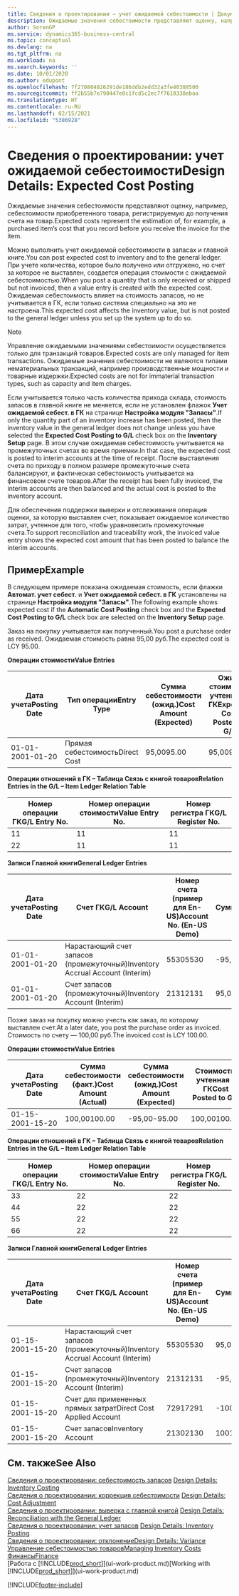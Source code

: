 ```yaml
---
title: Сведения о проектировании — учет ожидаемой себестоимости | Документация Майкрософт
description: Ожидаемые значения себестоимости представляют оценку, например, себестоимости приобретенного товара, регистрируемую до получения счета на товар.
author: SorenGP
ms.service: dynamics365-business-central
ms.topic: conceptual
ms.devlang: na
ms.tgt_pltfrm: na
ms.workload: na
ms.search.keywords: ''
ms.date: 10/01/2020
ms.author: edupont
ms.openlocfilehash: 7f270804826291de186ddb2edd32a3fe40388500
ms.sourcegitcommit: ff2b55b7e790447e0c1fcd5c2ec7f7610338ebaa
ms.translationtype: HT
ms.contentlocale: ru-RU
ms.lasthandoff: 02/15/2021
ms.locfileid: "5386928"
---
```

# <a name="design-details-expected-cost-posting"></a><span data-ttu-id="59850-103">Сведения о проектировании: учет ожидаемой себестоимости</span><span class="sxs-lookup"><span data-stu-id="59850-103">Design Details: Expected Cost Posting</span></span>
<span data-ttu-id="59850-104">Ожидаемые значения себестоимости представляют оценку, например, себестоимости приобретенного товара, регистрируемую до получения счета на товар.</span><span class="sxs-lookup"><span data-stu-id="59850-104">Expected costs represent the estimation of, for example, a purchased item’s cost that you record before you receive the invoice for the item.</span></span>  

 <span data-ttu-id="59850-105">Можно выполнить учет ожидаемой себестоимости в запасах и главной книге.</span><span class="sxs-lookup"><span data-stu-id="59850-105">You can post expected cost to inventory and to the general ledger.</span></span> <span data-ttu-id="59850-106">При учете количества, которое было получено или отгружено, но счет за которое не выставлен, создается операция стоимости с ожидаемой себестоимостью.</span><span class="sxs-lookup"><span data-stu-id="59850-106">When you post a quantity that is only received or shipped but not invoiced, then a value entry is created with the expected cost.</span></span> <span data-ttu-id="59850-107">Ожидаемая себестоимость влияет на стоимость запасов, но не учитывается в ГК, если только система специально на это не настроена.</span><span class="sxs-lookup"><span data-stu-id="59850-107">This expected cost affects the inventory value, but is not posted to the general ledger unless you set up the system up to do so.</span></span>  

> [!NOTE]  
>  <span data-ttu-id="59850-108">Управление ожидаемыми значениями себестоимости осуществляется только для транзакций товаров.</span><span class="sxs-lookup"><span data-stu-id="59850-108">Expected costs are only managed for item transactions.</span></span> <span data-ttu-id="59850-109">Ожидаемые значения себестоимости не являются типами нематериальных транзакций, например производственные мощности и товарные издержки.</span><span class="sxs-lookup"><span data-stu-id="59850-109">Expected costs are not for immaterial transaction types, such as capacity and item charges.</span></span>  

 <span data-ttu-id="59850-110">Если учитывается только часть количества прихода склада, стоимость запасов в главной книге не меняется, если не установлен флажок **Учет ожидаемой себест. в ГК** на странице **Настройка модуля "Запасы"**.</span><span class="sxs-lookup"><span data-stu-id="59850-110">If only the quantity part of an inventory increase has been posted, then the inventory value in the general ledger does not change unless you have selected the **Expected Cost Posting to G/L** check box on the **Inventory Setup** page.</span></span> <span data-ttu-id="59850-111">В этом случае ожидаемая себестоимость учитывается на промежуточных счетах во время приемки.</span><span class="sxs-lookup"><span data-stu-id="59850-111">In that case, the expected cost is posted to interim accounts at the time of receipt.</span></span> <span data-ttu-id="59850-112">После выставления счета по приходу в полном размере промежуточные счета балансируют, и фактическая себестоимость учитывается на финансовом счете товаров.</span><span class="sxs-lookup"><span data-stu-id="59850-112">After the receipt has been fully invoiced, the interim accounts are then balanced and the actual cost is posted to the inventory account.</span></span>  

 <span data-ttu-id="59850-113">Для обеспечения поддержки выверки и отслеживания операция оценки, за которую выставлен счет, показывает ожидаемое количество затрат, учтенное для того, чтобы уравновесить промежуточные счета.</span><span class="sxs-lookup"><span data-stu-id="59850-113">To support reconciliation and traceability work, the invoiced value entry shows the expected cost amount that has been posted to balance the interim accounts.</span></span>  

## <a name="example"></a><span data-ttu-id="59850-114">Пример</span><span class="sxs-lookup"><span data-stu-id="59850-114">Example</span></span>  
 <span data-ttu-id="59850-115">В следующем примере показана ожидаемая стоимость, если флажки **Автомат. учет себест.** и **Учет ожидаемой себест. в ГК** установлены на странице **Настройка модуля "Запасы"**.</span><span class="sxs-lookup"><span data-stu-id="59850-115">The following example shows expected cost if the **Automatic Cost Posting** check box and the **Expected Cost Posting to G/L** check box are selected on the **Inventory Setup** page.</span></span>  

 <span data-ttu-id="59850-116">Заказ на покупку учитывается как полученный.</span><span class="sxs-lookup"><span data-stu-id="59850-116">You post a purchase order as received.</span></span> <span data-ttu-id="59850-117">Ожидаемая стоимость равна 95,00 руб.</span><span class="sxs-lookup"><span data-stu-id="59850-117">The expected cost is LCY 95.00.</span></span>  

 <span data-ttu-id="59850-118">**Операции стоимости**</span><span class="sxs-lookup"><span data-stu-id="59850-118">**Value Entries**</span></span>  

|<span data-ttu-id="59850-119">Дата учета</span><span class="sxs-lookup"><span data-stu-id="59850-119">Posting Date</span></span>|<span data-ttu-id="59850-120">Тип операции</span><span class="sxs-lookup"><span data-stu-id="59850-120">Entry Type</span></span>|<span data-ttu-id="59850-121">Сумма себестоимости (ожид.)</span><span class="sxs-lookup"><span data-stu-id="59850-121">Cost Amount (Expected)</span></span>|<span data-ttu-id="59850-122">Ожид. стоимость, учтенная в ГК</span><span class="sxs-lookup"><span data-stu-id="59850-122">Expected Cost Posted to G/L</span></span>|<span data-ttu-id="59850-123">Ожидаемая себестоимость</span><span class="sxs-lookup"><span data-stu-id="59850-123">Expected Cost</span></span>|<span data-ttu-id="59850-124">Номер товарной операции</span><span class="sxs-lookup"><span data-stu-id="59850-124">Item Ledger Entry No.</span></span>|<span data-ttu-id="59850-125">Номер операции</span><span class="sxs-lookup"><span data-stu-id="59850-125">Entry No.</span></span>|  
|------------------|----------------|------------------------------|----------------------------------|-------------------|---------------------------|---------------|  
|<span data-ttu-id="59850-126">01-01-20</span><span class="sxs-lookup"><span data-stu-id="59850-126">01-01-20</span></span>|<span data-ttu-id="59850-127">Прямая себестоимость</span><span class="sxs-lookup"><span data-stu-id="59850-127">Direct Cost</span></span>|<span data-ttu-id="59850-128">95,00</span><span class="sxs-lookup"><span data-stu-id="59850-128">95.00</span></span>|<span data-ttu-id="59850-129">95,00</span><span class="sxs-lookup"><span data-stu-id="59850-129">95.00</span></span>|<span data-ttu-id="59850-130">Да</span><span class="sxs-lookup"><span data-stu-id="59850-130">Yes</span></span>|<span data-ttu-id="59850-131">1</span><span class="sxs-lookup"><span data-stu-id="59850-131">1</span></span>|<span data-ttu-id="59850-132">1</span><span class="sxs-lookup"><span data-stu-id="59850-132">1</span></span>|  

 <span data-ttu-id="59850-133">**Операции отношений в ГК – Таблица Связь с книгой товаров**</span><span class="sxs-lookup"><span data-stu-id="59850-133">**Relation Entries in the G/L – Item Ledger Relation Table**</span></span>  

|<span data-ttu-id="59850-134">Номер операции ГК</span><span class="sxs-lookup"><span data-stu-id="59850-134">G/L Entry No.</span></span>|<span data-ttu-id="59850-135">Номер операции стоимости</span><span class="sxs-lookup"><span data-stu-id="59850-135">Value Entry No.</span></span>|<span data-ttu-id="59850-136">Номер регистра ГК</span><span class="sxs-lookup"><span data-stu-id="59850-136">G/L Register No.</span></span>|  
|--------------------|---------------------|-----------------------|  
|<span data-ttu-id="59850-137">1</span><span class="sxs-lookup"><span data-stu-id="59850-137">1</span></span>|<span data-ttu-id="59850-138">1</span><span class="sxs-lookup"><span data-stu-id="59850-138">1</span></span>|<span data-ttu-id="59850-139">1</span><span class="sxs-lookup"><span data-stu-id="59850-139">1</span></span>|  
|<span data-ttu-id="59850-140">2</span><span class="sxs-lookup"><span data-stu-id="59850-140">2</span></span>|<span data-ttu-id="59850-141">1</span><span class="sxs-lookup"><span data-stu-id="59850-141">1</span></span>|<span data-ttu-id="59850-142">1</span><span class="sxs-lookup"><span data-stu-id="59850-142">1</span></span>|  

 <span data-ttu-id="59850-143">**Записи Главной книги**</span><span class="sxs-lookup"><span data-stu-id="59850-143">**General Ledger Entries**</span></span>  

|<span data-ttu-id="59850-144">Дата учета</span><span class="sxs-lookup"><span data-stu-id="59850-144">Posting Date</span></span>|<span data-ttu-id="59850-145">Счет ГК</span><span class="sxs-lookup"><span data-stu-id="59850-145">G/L Account</span></span>|<span data-ttu-id="59850-146">Номер счета (пример для En-US)</span><span class="sxs-lookup"><span data-stu-id="59850-146">Account No. (En-US Demo)</span></span>|<span data-ttu-id="59850-147">Сумма</span><span class="sxs-lookup"><span data-stu-id="59850-147">Amount</span></span>|<span data-ttu-id="59850-148">Номер операции</span><span class="sxs-lookup"><span data-stu-id="59850-148">Entry No.</span></span>|  
|------------------|------------------|---------------------------------|------------|---------------|  
|<span data-ttu-id="59850-149">01-01-20</span><span class="sxs-lookup"><span data-stu-id="59850-149">01-01-20</span></span>|<span data-ttu-id="59850-150">Нарастающий счет запасов (промежуточный)</span><span class="sxs-lookup"><span data-stu-id="59850-150">Inventory Accrual Account (Interim)</span></span>|<span data-ttu-id="59850-151">5530</span><span class="sxs-lookup"><span data-stu-id="59850-151">5530</span></span>|<span data-ttu-id="59850-152">-95,00</span><span class="sxs-lookup"><span data-stu-id="59850-152">-95.00</span></span>|<span data-ttu-id="59850-153">2</span><span class="sxs-lookup"><span data-stu-id="59850-153">2</span></span>|  
|<span data-ttu-id="59850-154">01-01-20</span><span class="sxs-lookup"><span data-stu-id="59850-154">01-01-20</span></span>|<span data-ttu-id="59850-155">Счет запасов (промежуточный)</span><span class="sxs-lookup"><span data-stu-id="59850-155">Inventory Account (Interim)</span></span>|<span data-ttu-id="59850-156">2131</span><span class="sxs-lookup"><span data-stu-id="59850-156">2131</span></span>|<span data-ttu-id="59850-157">95,00</span><span class="sxs-lookup"><span data-stu-id="59850-157">95.00</span></span>|<span data-ttu-id="59850-158">1</span><span class="sxs-lookup"><span data-stu-id="59850-158">1</span></span>|  

 <span data-ttu-id="59850-159">Позже заказ на покупку можно учесть как заказ, по которому выставлен счет.</span><span class="sxs-lookup"><span data-stu-id="59850-159">At a later date, you post the purchase order as invoiced.</span></span> <span data-ttu-id="59850-160">Стоимость по счету — 100,00 руб.</span><span class="sxs-lookup"><span data-stu-id="59850-160">The invoiced cost is LCY 100.00.</span></span>  

 <span data-ttu-id="59850-161">**Операции стоимости**</span><span class="sxs-lookup"><span data-stu-id="59850-161">**Value Entries**</span></span>  

|<span data-ttu-id="59850-162">Дата учета</span><span class="sxs-lookup"><span data-stu-id="59850-162">Posting Date</span></span>|<span data-ttu-id="59850-163">Сумма себестоимости (факт.)</span><span class="sxs-lookup"><span data-stu-id="59850-163">Cost Amount (Actual)</span></span>|<span data-ttu-id="59850-164">Сумма себестоимости (ожид.)</span><span class="sxs-lookup"><span data-stu-id="59850-164">Cost Amount (Expected)</span></span>|<span data-ttu-id="59850-165">Стоимость, учтенная в ГК</span><span class="sxs-lookup"><span data-stu-id="59850-165">Cost Posted to G/L</span></span>|<span data-ttu-id="59850-166">Ожидаемая себестоимость</span><span class="sxs-lookup"><span data-stu-id="59850-166">Expected Cost</span></span>|<span data-ttu-id="59850-167">Номер товарной операции</span><span class="sxs-lookup"><span data-stu-id="59850-167">Item Ledger Entry No.</span></span>|<span data-ttu-id="59850-168">Номер операции</span><span class="sxs-lookup"><span data-stu-id="59850-168">Entry No.</span></span>|  
|------------------|----------------------------|------------------------------|-------------------------|-------------------|---------------------------|---------------|  
|<span data-ttu-id="59850-169">01-15-20</span><span class="sxs-lookup"><span data-stu-id="59850-169">01-15-20</span></span>|<span data-ttu-id="59850-170">100,00</span><span class="sxs-lookup"><span data-stu-id="59850-170">100.00</span></span>|<span data-ttu-id="59850-171">-95,00</span><span class="sxs-lookup"><span data-stu-id="59850-171">-95.00</span></span>|<span data-ttu-id="59850-172">100,00</span><span class="sxs-lookup"><span data-stu-id="59850-172">100.00</span></span>|<span data-ttu-id="59850-173">Нет</span><span class="sxs-lookup"><span data-stu-id="59850-173">No</span></span>|<span data-ttu-id="59850-174">1</span><span class="sxs-lookup"><span data-stu-id="59850-174">1</span></span>|<span data-ttu-id="59850-175">2</span><span class="sxs-lookup"><span data-stu-id="59850-175">2</span></span>|  

 <span data-ttu-id="59850-176">**Операции отношений в ГК – Таблица Связь с книгой товаров**</span><span class="sxs-lookup"><span data-stu-id="59850-176">**Relation Entries in the G/L – Item Ledger Relation Table**</span></span>  

|<span data-ttu-id="59850-177">Номер операции ГК</span><span class="sxs-lookup"><span data-stu-id="59850-177">G/L Entry No.</span></span>|<span data-ttu-id="59850-178">Номер операции стоимости</span><span class="sxs-lookup"><span data-stu-id="59850-178">Value Entry No.</span></span>|<span data-ttu-id="59850-179">Номер регистра ГК</span><span class="sxs-lookup"><span data-stu-id="59850-179">G/L Register No.</span></span>|  
|--------------------|---------------------|-----------------------|  
|<span data-ttu-id="59850-180">3</span><span class="sxs-lookup"><span data-stu-id="59850-180">3</span></span>|<span data-ttu-id="59850-181">2</span><span class="sxs-lookup"><span data-stu-id="59850-181">2</span></span>|<span data-ttu-id="59850-182">2</span><span class="sxs-lookup"><span data-stu-id="59850-182">2</span></span>|  
|<span data-ttu-id="59850-183">4</span><span class="sxs-lookup"><span data-stu-id="59850-183">4</span></span>|<span data-ttu-id="59850-184">2</span><span class="sxs-lookup"><span data-stu-id="59850-184">2</span></span>|<span data-ttu-id="59850-185">2</span><span class="sxs-lookup"><span data-stu-id="59850-185">2</span></span>|  
|<span data-ttu-id="59850-186">5</span><span class="sxs-lookup"><span data-stu-id="59850-186">5</span></span>|<span data-ttu-id="59850-187">2</span><span class="sxs-lookup"><span data-stu-id="59850-187">2</span></span>|<span data-ttu-id="59850-188">2</span><span class="sxs-lookup"><span data-stu-id="59850-188">2</span></span>|  
|<span data-ttu-id="59850-189">6</span><span class="sxs-lookup"><span data-stu-id="59850-189">6</span></span>|<span data-ttu-id="59850-190">2</span><span class="sxs-lookup"><span data-stu-id="59850-190">2</span></span>|<span data-ttu-id="59850-191">2</span><span class="sxs-lookup"><span data-stu-id="59850-191">2</span></span>|  

 <span data-ttu-id="59850-192">**Записи Главной книги**</span><span class="sxs-lookup"><span data-stu-id="59850-192">**General Ledger Entries**</span></span>  

|<span data-ttu-id="59850-193">Дата учета</span><span class="sxs-lookup"><span data-stu-id="59850-193">Posting Date</span></span>|<span data-ttu-id="59850-194">Счет ГК</span><span class="sxs-lookup"><span data-stu-id="59850-194">G/L Account</span></span>|<span data-ttu-id="59850-195">Номер счета (пример для En-US)</span><span class="sxs-lookup"><span data-stu-id="59850-195">Account No. (En-US Demo)</span></span>|<span data-ttu-id="59850-196">Сумма</span><span class="sxs-lookup"><span data-stu-id="59850-196">Amount</span></span>|<span data-ttu-id="59850-197">Номер операции</span><span class="sxs-lookup"><span data-stu-id="59850-197">Entry No.</span></span>|  
|------------------|------------------|---------------------------------|------------|---------------|  
|<span data-ttu-id="59850-198">01-15-20</span><span class="sxs-lookup"><span data-stu-id="59850-198">01-15-20</span></span>|<span data-ttu-id="59850-199">Нарастающий счет запасов (промежуточный)</span><span class="sxs-lookup"><span data-stu-id="59850-199">Inventory Accrual Account (Interim)</span></span>|<span data-ttu-id="59850-200">5530</span><span class="sxs-lookup"><span data-stu-id="59850-200">5530</span></span>|<span data-ttu-id="59850-201">95,00</span><span class="sxs-lookup"><span data-stu-id="59850-201">95.00</span></span>|<span data-ttu-id="59850-202">4</span><span class="sxs-lookup"><span data-stu-id="59850-202">4</span></span>|  
|<span data-ttu-id="59850-203">01-15-20</span><span class="sxs-lookup"><span data-stu-id="59850-203">01-15-20</span></span>|<span data-ttu-id="59850-204">Счет запасов (промежуточный)</span><span class="sxs-lookup"><span data-stu-id="59850-204">Inventory Account (Interim)</span></span>|<span data-ttu-id="59850-205">2131</span><span class="sxs-lookup"><span data-stu-id="59850-205">2131</span></span>|<span data-ttu-id="59850-206">-95,00</span><span class="sxs-lookup"><span data-stu-id="59850-206">-95.00</span></span>|<span data-ttu-id="59850-207">3</span><span class="sxs-lookup"><span data-stu-id="59850-207">3</span></span>|  
|<span data-ttu-id="59850-208">01-15-20</span><span class="sxs-lookup"><span data-stu-id="59850-208">01-15-20</span></span>|<span data-ttu-id="59850-209">Счет для примененных прямых затрат</span><span class="sxs-lookup"><span data-stu-id="59850-209">Direct Cost Applied Account</span></span>|<span data-ttu-id="59850-210">7291</span><span class="sxs-lookup"><span data-stu-id="59850-210">7291</span></span>|<span data-ttu-id="59850-211">-100</span><span class="sxs-lookup"><span data-stu-id="59850-211">-100</span></span>|<span data-ttu-id="59850-212">6</span><span class="sxs-lookup"><span data-stu-id="59850-212">6</span></span>|  
|<span data-ttu-id="59850-213">01-15-20</span><span class="sxs-lookup"><span data-stu-id="59850-213">01-15-20</span></span>|<span data-ttu-id="59850-214">Счет запасов</span><span class="sxs-lookup"><span data-stu-id="59850-214">Inventory Account</span></span>|<span data-ttu-id="59850-215">2130</span><span class="sxs-lookup"><span data-stu-id="59850-215">2130</span></span>|<span data-ttu-id="59850-216">100</span><span class="sxs-lookup"><span data-stu-id="59850-216">100</span></span>|<span data-ttu-id="59850-217">5</span><span class="sxs-lookup"><span data-stu-id="59850-217">5</span></span>|  

## <a name="see-also"></a><span data-ttu-id="59850-218">См. также</span><span class="sxs-lookup"><span data-stu-id="59850-218">See Also</span></span>
 <span data-ttu-id="59850-219">[Сведения о проектировании: себестоимость запасов](design-details-inventory-costing.md) </span><span class="sxs-lookup"><span data-stu-id="59850-219">[Design Details: Inventory Costing](design-details-inventory-costing.md) </span></span>  
 <span data-ttu-id="59850-220">[Сведения о проектировании: коррекция себестоимости](design-details-cost-adjustment.md) </span><span class="sxs-lookup"><span data-stu-id="59850-220">[Design Details: Cost Adjustment](design-details-cost-adjustment.md) </span></span>  
 <span data-ttu-id="59850-221">[Сведения о проектировании: выверка с главной книгой](design-details-reconciliation-with-the-general-ledger.md) </span><span class="sxs-lookup"><span data-stu-id="59850-221">[Design Details: Reconciliation with the General Ledger](design-details-reconciliation-with-the-general-ledger.md) </span></span>  
 <span data-ttu-id="59850-222">[Сведения о проектировании: учет запасов](design-details-inventory-posting.md) </span><span class="sxs-lookup"><span data-stu-id="59850-222">[Design Details: Inventory Posting](design-details-inventory-posting.md) </span></span>  
 [<span data-ttu-id="59850-223">Сведения о проектировании: отклонение</span><span class="sxs-lookup"><span data-stu-id="59850-223">Design Details: Variance</span></span>](design-details-variance.md)  
 [<span data-ttu-id="59850-224">Управление себестоимостью товаров</span><span class="sxs-lookup"><span data-stu-id="59850-224">Managing Inventory Costs</span></span>](finance-manage-inventory-costs.md)  
 [<span data-ttu-id="59850-225">Финансы</span><span class="sxs-lookup"><span data-stu-id="59850-225">Finance</span></span>](finance.md)  
 <span data-ttu-id="59850-226">[Работа с [!INCLUDE[prod_short](includes/prod_short.md)]](ui-work-product.md)</span><span class="sxs-lookup"><span data-stu-id="59850-226">[Working with [!INCLUDE[prod_short](includes/prod_short.md)]](ui-work-product.md)</span></span>


[!INCLUDE[footer-include](includes/footer-banner.md)]